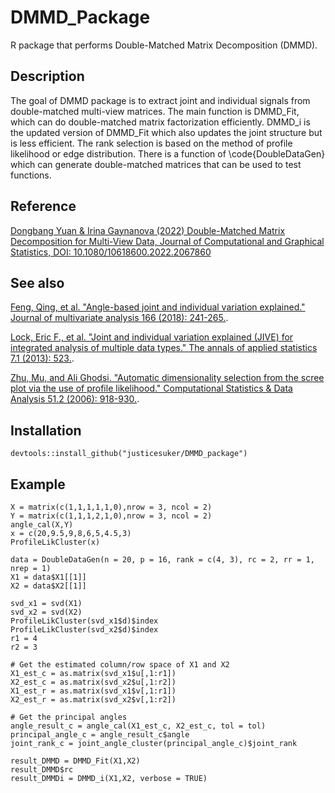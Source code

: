 # DMMD_Package
R package that performs Double-Matched Matrix Decomposition (DMMD). 

Description
-------

The goal of DMMD package is to extract joint and individual signals from double-matched multi-view matrices. The main function is DMMD_Fit, which can do double-matched matrix factorization efficiently. DMMD_i is the updated version of DMMD_Fit which also updates the joint structure but is less efficient. The rank selection is based on the method of profile likelihood or edge distribution. There is a function of \code{DoubleDataGen} which can generate double-matched matrices that can be used to test functions.

Reference
-------
[Dongbang Yuan & Irina Gaynanova (2022) Double-Matched Matrix Decomposition for Multi-View Data, Journal of Computational and Graphical Statistics, DOI: 10.1080/10618600.2022.2067860](https://www.tandfonline.com/doi/abs/10.1080/10618600.2022.2067860)

See also
-------
[Feng, Qing, et al. "Angle-based joint and individual variation explained." Journal of multivariate analysis 166 (2018): 241-265.](https://arxiv.org/pdf/1704.02060.pdf).

[Lock, Eric F., et al. "Joint and individual variation explained (JIVE) for integrated analysis of multiple data types." The annals of applied statistics 7.1 (2013): 523.](https://arxiv.org/pdf/1102.4110.pdf).

[Zhu, Mu, and Ali Ghodsi. "Automatic dimensionality selection from the scree plot via the use of profile likelihood." Computational Statistics & Data Analysis 51.2 (2006): 918-930.](http://citeseerx.ist.psu.edu/viewdoc/download?doi=10.1.1.90.3768&rep=rep1&type=pdf).

Installation
-------
`devtools::install_github("justicesuker/DMMD_package")`

Example
-------
```{r}
X = matrix(c(1,1,1,1,1,0),nrow = 3, ncol = 2)
Y = matrix(c(1,1,1,2,1,0),nrow = 3, ncol = 2)
angle_cal(X,Y)
x = c(20,9.5,9,8,6,5,4.5,3)
ProfileLikCluster(x)

data = DoubleDataGen(n = 20, p = 16, rank = c(4, 3), rc = 2, rr = 1, nrep = 1)
X1 = data$X1[[1]]
X2 = data$X2[[1]]

svd_x1 = svd(X1)
svd_x2 = svd(X2)
ProfileLikCluster(svd_x1$d)$index
ProfileLikCluster(svd_x2$d)$index
r1 = 4
r2 = 3

# Get the estimated column/row space of X1 and X2
X1_est_c = as.matrix(svd_x1$u[,1:r1])
X2_est_c = as.matrix(svd_x2$u[,1:r2])
X1_est_r = as.matrix(svd_x1$v[,1:r1])
X2_est_r = as.matrix(svd_x2$v[,1:r2])
  
# Get the principal angles
angle_result_c = angle_cal(X1_est_c, X2_est_c, tol = tol)
principal_angle_c = angle_result_c$angle
joint_rank_c = joint_angle_cluster(principal_angle_c)$joint_rank

result_DMMD = DMMD_Fit(X1,X2)
result_DMMD$rc
result_DMMDi = DMMD_i(X1,X2, verbose = TRUE)
```
